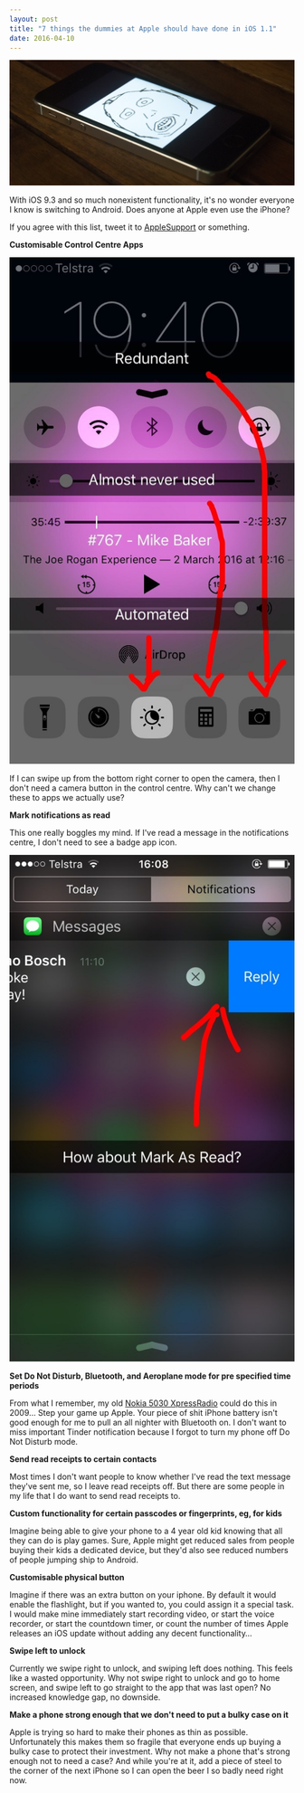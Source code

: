 ```yaml
---
layout: post
title: "7 things the dummies at Apple should have done in iOS 1.1"
date: 2016-04-10
---
```

![Apple darp](/images/ios1_1/01.jpg)

With iOS 9.3 and so much nonexistent functionality, it's no wonder everyone I know is switching to Android. Does anyone at Apple even use the iPhone?

If you agree with this list, tweet it to [AppleSupport](https://twitter.com/AppleSupport) or something.

**Customisable Control Centre Apps**

![Useless features](/images/ios1_1/02.jpg)

If I can swipe up from the bottom right corner to open the camera, then I don't need a camera button in the control centre. Why can't we change these to apps we actually use?

**Mark notifications as read**

This one really boggles my mind. If I've read a message in the notifications centre, I don't need to see a badge app icon.

![Mark as read?](/images/ios1_1/03.jpg)

**Set Do Not Disturb, Bluetooth, and Aeroplane mode for pre specified time periods**

From what I remember, my old [Nokia 5030 XpressRadio](http://www.gsmarena.com/nokia_5030_xpressradio-2745.php) could do this in 2009… Step your game up Apple. Your piece of shit iPhone battery isn't good enough for me to pull an all nighter with Bluetooth on. I don't want to miss important Tinder notification because I forgot to turn my phone off Do Not Disturb mode.

**Send read receipts to certain contacts**

Most times I don't want people to know whether I've read the text message they've sent me, so I leave read receipts off. But there are some people in my life that I do want to send read receipts to.

**Custom functionality for certain passcodes or fingerprints, eg, for kids**

Imagine being able to give your phone to a 4 year old kid knowing that all they can do is play games. Sure, Apple might get reduced sales from people buying their kids a dedicated device, but they'd also see reduced numbers of people jumping ship to Android.

**Customisable physical button**

Imagine if there was an extra button on your iphone. By default it would enable the flashlight, but if you wanted to, you could assign it a special task. I would make mine immediately start recording video, or start the voice recorder, or start the countdown timer, or count the number of times Apple releases an iOS update without adding any decent functionality…

**Swipe left to unlock**

Currently we swipe right to unlock, and swiping left does nothing. This feels like a wasted opportunity. Why not swipe right to unlock and go to home screen, and swipe left to go straight to the app that was last open? No increased knowledge gap, no downside.

**Make a phone strong enough that we don't need to put a bulky case on it**

Apple is trying so hard to make their phones as thin as possible. Unfortunately this makes them so fragile that everyone ends up buying a bulky case to protect their investment. Why not make a phone that's strong enough not to need a case? And while you're at it, add a piece of steel to the corner of the next iPhone so I can open the beer I so badly need right now.
